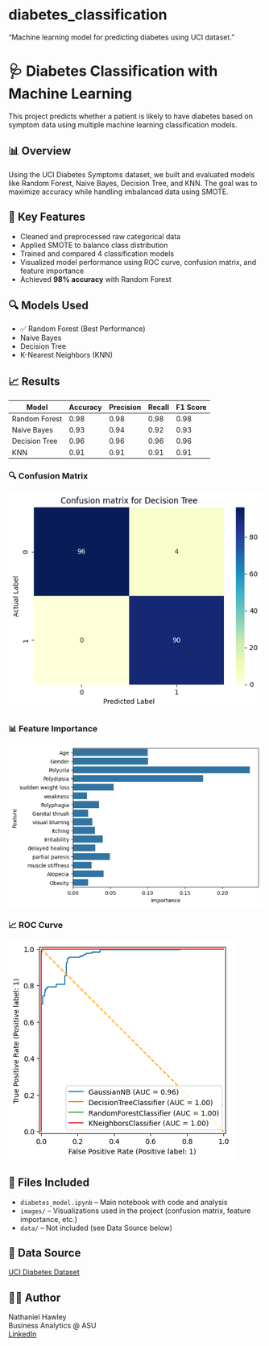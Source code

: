 # diabetes_classification
“Machine learning model for predicting diabetes using UCI dataset.”
# 🩺 Diabetes Classification with Machine Learning

This project predicts whether a patient is likely to have diabetes based on symptom data using multiple machine learning classification models.

## 📊 Overview

Using the UCI Diabetes Symptoms dataset, we built and evaluated models like Random Forest, Naive Bayes, Decision Tree, and KNN. The goal was to maximize accuracy while handling imbalanced data using SMOTE.

## 🧠 Key Features

- Cleaned and preprocessed raw categorical data
- Applied SMOTE to balance class distribution
- Trained and compared 4 classification models
- Visualized model performance using ROC curve, confusion matrix, and feature importance
- Achieved **98% accuracy** with Random Forest

## 🔍 Models Used

- ✅ Random Forest (Best Performance)
- Naive Bayes
- Decision Tree
- K-Nearest Neighbors (KNN)

## 📈 Results

| Model          | Accuracy | Precision | Recall | F1 Score |
|----------------|----------|-----------|--------|----------|
| Random Forest  | 0.98     | 0.98      | 0.98   | 0.98     |
| Naive Bayes    | 0.93     | 0.94      | 0.92   | 0.93     |
| Decision Tree  | 0.96     | 0.96      | 0.96   | 0.96     |
| KNN            | 0.91     | 0.91      | 0.91   | 0.91     |

### 🔍 Confusion Matrix
![Confusion Matrix](images/confusion_matrix.png)

### 📊 Feature Importance
![Feature Importance](images/feature_importance.png)

### 📈 ROC Curve
![ROC Curve](images/ROC_curve.png)


## 📁 Files Included

- `diabetes_model.ipynb` – Main notebook with code and analysis
- `images/` – Visualizations used in the project (confusion matrix, feature importance, etc.)
- `data/` – Not included (see Data Source below)

## 📂 Data Source

[UCI Diabetes Dataset](https://archive.ics.uci.edu/ml/datasets/Early+stage+diabetes+risk+prediction+dataset.)

## 🧑‍💻 Author  
Nathaniel Hawley  
Business Analytics @ ASU  
[LinkedIn](www.linkedin.com/in/nathaniel-hawley-652319230)
